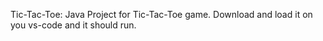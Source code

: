 Tic-Tac-Toe: Java Project for Tic-Tac-Toe game. Download and load it on you vs-code and it should run.
